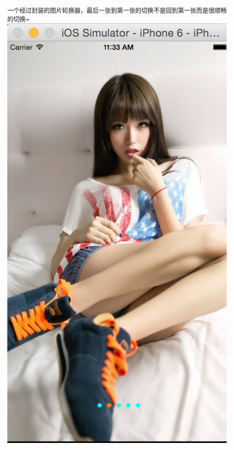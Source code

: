 一个经过封装的图片轮换器，最后一张到第一张的切换不是回到第一张而是很顺畅的切换~
![image](https://github.com/MrHuanghanzhang/HScrollView/raw/master/scroll1.png)